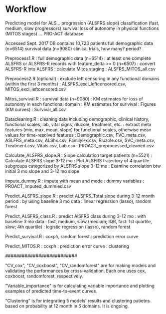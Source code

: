 # Workflow 

Predicting model for ALS...
progression (ALSFRS slope) 
classification (fast, medium, slow progressors)
survival 
loss of autonomy in physical functions (MITOS stages)
...
PRO-ACT database 

Accessed Sept. 2017 
DB contains 10,723 patients 
full demographic data (n=6514)
survival data (n=9080)
clinical trials, how many? 
period? 

Preprocess1.R
: full demographic data (n=6514)
: at least one complete ALSFRS or ALSFRS-R records with feature_delta >= 0 (n=6507)
: convert ALSFRS-R into ALSFRS 
: calculate Mitos staging 
: ALSFRS_MITOS_all.csv

Preprocess2.R (optional)
: exclude left censoring in any functional domains (within the first 3 months)
: ALSFRS_excl_leftcensored.csv, MITOS_excl_leftcensored.csv

Mitos_survival.R
: survival data (n=9080)
: KM estimates for loss of autonomy in each functional domain 
: KM estimates for surivival 
: Figures (KM curves) 
: Survival_all.csv

Datacleaning.R
: cleaning data including demographic, clinical history, functional scales, lab, vital signs, riluzole, treatment, etc. 
: extract meta features (min, max, mean, slope) for functional scales, otherwise mean values for time-resolved features 
: Demographic.csv, FVC_meta.csv, ASLFRS_meta.csv, ALShx.csv, FamilyHx.csv, Rluzole.csv, SVC_meta.csv, Treatment.csv, Vitals.csv, Lab.csv
: PROACT_preprocessed_cleaned.csv

Calculate_ALSFRS_slope.R
: Slope calculation target patients (n=5521)
: Calculate ALSFRS slope 3-12 mo 
: Plot ALSFRS trajectory of 4 quartile subgroups categorized by ALSFRS slope 3-12 mo
: Examine correlation btw initial 3 mo slope and 3-12 mo slope 

Impute_dummy.R
: impute with mean and mode 
: dummy variables 
: PROACT_imputed_dummied.csv

Predict_ALSFRS_slope.R
: predict ALSFRS_Total slope during 3-12 month period 
: by using baseline 3 mo data
: linear regression (lasso), random forest

Predict_ALSFRS_class.R
: predict AlSFRS class during 3-12 mo
: with baseline 3 mo data
: fast, medium, slow (medium; IQR, fast: 1st quartile, slow; 4th quartile)
: logistic regression (lasso), random forest 

Predict_survival.R
: coxph, random forest 
: prediction error curve 

Predict_MITOS.R
: coxph
: prediction error curve 
: clustering




##########################

"CV_cox", "CV_coxboost", "CV_randomforest" are for making models and validating the performances by cross-validation. Each one uses cox, coxboost, randomforest, respectively.

"Variable_importance" is for calculating variable importance and plotting examples of predicted time-to-event curves.

"Clustering" is for integrating 5 models' results and clustering patietns based on probability at 12 month in 5 domains. It is ongoing.
